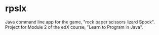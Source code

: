 # rpslx
Java command line app for the game, "rock paper scissors lizard Spock".
Project for Module 2 of the edX course, "Learn to Program in Java".
